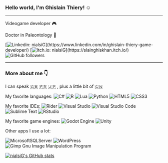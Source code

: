 ### Hello world, I'm Ghislain Thiery! :relaxed:
---

Videogame developer :video_game: 

Doctor in Paleontology :microscope:

[![Linkedin: nialsiG](https://img.shields.io/badge/-nialsig?style=social&logo=Linkedin&link=[https://www.linkedin.com/in/ghislain-thiery-game-developer/](https://www.linkedin.com/in/ghislain-thiery-game-developer/))](https://www.linkedin.com/in/ghislain-thiery-game-developer/)
[![Itch.io: nialsiG](https://img.shields.io/badge/-nialsig?style=social&logo=Itch.io&link=[https://slainghiskhan.itch.io/](https://slainghiskhan.itch.io/))](https://slainghiskhan.itch.io/)
![GitHub followers](https://img.shields.io/github/followers/nialsiG?label=Follow&style=social)

---

### More about me :point_down:

I can speak :gb: :fr: :jp: , plus a little bit of :cn:

My favorite languages:
![C#](https://img.shields.io/badge/c%23-%23239120.svg?style=for-the-badge&logo=c-sharp&logoColor=white)
![R](https://img.shields.io/badge/r-%23276DC3.svg?style=for-the-badge&logo=r&logoColor=white)
![Lua](https://img.shields.io/badge/lua-%232C2D72.svg?style=for-the-badge&logo=lua&logoColor=white)
![Python](https://img.shields.io/badge/python-3670A0?style=for-the-badge&logo=python&logoColor=ffdd54)
![HTML5](https://img.shields.io/badge/html5-%23E34F26.svg?style=for-the-badge&logo=html5&logoColor=white)
![CSS3](https://img.shields.io/badge/css3-%231572B6.svg?style=for-the-badge&logo=css3&logoColor=white)

My favorite IDEs:
![Rider](https://img.shields.io/badge/Rider-000000.svg?style=for-the-badge&logo=Rider&logoColor=white&color=black&labelColor=crimson)
![Visual Studio](https://img.shields.io/badge/Visual%20Studio-5C2D91.svg?style=for-the-badge&logo=visual-studio&logoColor=white)
![Visual Studio Code](https://img.shields.io/badge/Visual%20Studio%20Code-0078d7.svg?style=for-the-badge&logo=visual-studio-code&logoColor=white)
![Sublime Text](https://img.shields.io/badge/sublime_text-%23575757.svg?style=for-the-badge&logo=sublime-text&logoColor=important)
![RStudio](https://img.shields.io/badge/RStudio-4285F4?style=for-the-badge&logo=rstudio&logoColor=white)

My favorite game engines:
![Godot Engine](https://img.shields.io/badge/GODOT-%23FFFFFF.svg?style=for-the-badge&logo=godot-engine)
![Unity](https://img.shields.io/badge/unity-%23000000.svg?style=for-the-badge&logo=unity&logoColor=white)

Other apps I use a lot:

![MicrosoftSQLServer](https://img.shields.io/badge/Microsoft%20SQL%20Server-CC2927?style=for-the-badge&logo=microsoft%20sql%20server&logoColor=white)
![WordPress](https://img.shields.io/badge/WordPress-%23117AC9.svg?style=for-the-badge&logo=WordPress&logoColor=white)
![Gimp Gnu Image Manipulation Program](https://img.shields.io/badge/Gimp-657D8B?style=for-the-badge&logo=gimp&logoColor=FFFFFF)

[![nialsiG's GitHub stats](https://github-readme-stats.vercel.app/api?username=nialsiG&hide=contribs&show_icons=true&theme=tokyonight)](https://github.com/nialsiG/github-readme-stats)

<!--
**nialsiG/nialsiG** is a ✨ _special_ ✨ repository because its `README.md` (this file) appears on your GitHub profile.

Here are some ideas to get you started:

- 🔭 I’m currently working on ...
- 🌱 I’m currently learning ...
- 👯 I’m looking to collaborate on ...
- 🤔 I’m looking for help with ...
- 💬 Ask me about ...
- 📫 How to reach me: ...
- 😄 Pronouns: ...
- ⚡ Fun fact: ...
-->

